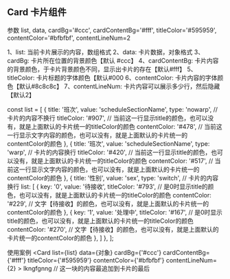 ## Card 卡片组件

参数
list, data, cardBg='#ccc', cardContentBg='#fff', titleColor='#595959', contentColor='#bfbfbf', contentLineNum=2

1、list: 当前卡片展示的内容，数组格式
2、data: 卡片数据，对象格式
3、cardBg: 卡片所在位置的背景颜色【默认 #ccc】
4、cardContentBg: 卡片内容的背景颜色，于卡片背景颜色不同，显示出卡片的存在【默认#fff】
5、titleColor: 卡片标题的字体颜色【默认#000
6、contentColor: 卡片内容的字体颜色【默认#8c8c8c】
7、contentLineNum: 卡片内容可以展示多少行，然后隐藏【默认2】


const list = [
  {
    title: '班次',
    value: 'scheduleSectionName',
    type: 'nowarp', // 卡片的内容不换行
    titleColor: '#907', // 当前这一行显示title的颜色，也可以没有，就是上面默认的卡片统一的titleColor的颜色
    contentColor: '#478', // 当前这一行显示文字内容的颜色，也可以没有，就是上面默认的卡片统一的contentColor的颜色
  },
  {
    title: '班次',
    value: 'scheduleSectionName',
    type: 'warp', // 卡片的内容换行
    titleColor: '#420', // 当前这一行显示title的颜色，也可以没有，就是上面默认的卡片统一的titleColor的颜色
    contentColor: '#517', // 当前这一行显示文字内容的颜色，也可以没有，就是上面默认的卡片统一的contentColor的颜色
  },
  {
    title: '性别',
    value: 'sex',
    type: 'switch', // 卡片的内容换行
    list: [
      {
        key: '0',
        value: '待接收',
        titleColor: '#793', // 是0时显示title的颜色，也可以没有，就是上面默认的卡片统一的titleColor的颜色
        contentColor: '#229', // 文字【待接收】的颜色，也可以没有，就是上面默认的卡片统一的contentColor的颜色
      },
      {
        key: '1',
        value: '处理中',
        titleColor: '#167', // 是0时显示title的颜色，也可以没有，就是上面默认的卡片统一的titleColor的颜色
        contentColor: '#270', // 文字【待接收】的颜色，也可以没有，就是上面默认的卡片统一的contentColor的颜色
      },
    ]
  },
];

使用案例
<Card list={list} data={对象} cardBg={'#ccc'} cardContentBg={'#fff'} titleColor={'#595959'} contentColor={'#bfbfbf'} contentLineNum={2} >
  <View>
    <Text>lkngfgnng</Text>
  </View> // 这一块的内容最追加到卡片的最后

</Card>

